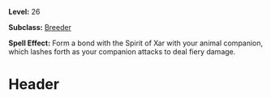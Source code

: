 <!-- TITLE: Spell: Spirit Of Xar -->
<!-- SUBTITLE:  -->

**Level:** 26

**Subclass:** [Breeder](breeder)

**Spell Effect:** Form a bond with the Spirit of Xar with your animal companion, which lashes forth as your companion attacks to deal fiery damage.

# Header